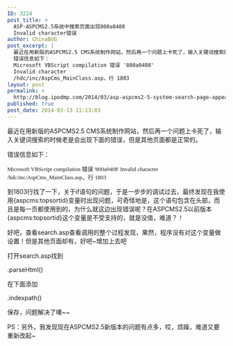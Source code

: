 ```yaml
---
ID: 3224
post_title: >
  ASP-ASPCMS2.5系统中搜索页面出现800a0408
  Invalid character错误
author: ChinaBUG
post_excerpt: |
  最近在用新版的ASPCMS2.5 CMS系统制作网站，然后再一个问题上卡死了，输入关键词搜索的时候老是会出现下面的错误，但是其他页面都是正常的。
  错误信息如下：
  Microsoft VBScript compilation 错误 '800a0408'
  Invalid character
  /hdc/inc/AspCms_MainClass.asp，行 1803
layout: post
permalink: >
  http://blog.ipodmp.com/2014/03/asp-aspcms2-5-system-search-page-appears-800a0408-invalid-character-error.html
published: true
post_date: 2014-03-13 11:13:03
---
```

最近在用新版的ASPCMS2.5 CMS系统制作网站，然后再一个问题上卡死了，输入关键词搜索的时候老是会出现下面的错误，但是其他页面都是正常的。

错误信息如下：

<span style="font-family: 宋体; font-size: small;">Microsoft VBScript compilation </span> <span style="font-family: 宋体; font-size: small;">错误 '800a0408'
Invalid character
/hdc/inc/AspCms_MainClass.asp</span><span style="font-family: 宋体; font-size: small;">，行 1803</span>

到1803行找了一下，关于if语句的问题，于是一步步的调试过去，最终发现在我使用{aspcms:topsortid}变量时出现问题，可奇怪地是，这个语句包含在头部，而且是每一页都使用到的，为什么就这边出现错误呢？在ASPCMS2.5以前版本{aspcms:topsortid}这个变量是不受支持的，就是没值，难道？！

好吧，查看search.asp查看调用的整个过程发现，果然，程序没有对这个变量做设置！但是其他页面却有，好吧~增加上去吧

打开search.asp找到

.parseHtml()

在下面添加

.indexpath()

保存，问题解决了噢~~

PS：另外，我发现现在ASPCMS2.5新版本的问题有点多，哎，烦躁，难道又要重新改起~